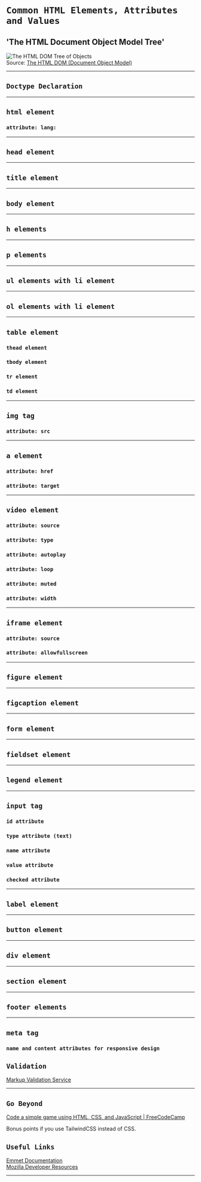 # `Common HTML Elements, Attributes and Values`

## 'The HTML Document Object Model Tree'

![The HTML DOM Tree of Objects](https://www.w3schools.com/js/pic_htmltree.gif)  
Source: [The HTML DOM (Document Object Model)](https://www.w3schools.com/js/js_htmldom.asp)

---

## `Doctype Declaration`

<!DOCTYPE html>

---

## `html element`

### `attribute: lang:`

---

## `head element`

---

## `title element`

---

## `body element`

---

## `h elements`

---

## `p elements`

---

## `ul elements with li element`

---

## `ol elements with li element`

---

## `table element`

### `thead element`

### `tbody element`

### `tr element`

### `td element`

---

## `img tag`

### `attribute: src`

---

## `a element`

### `attribute: href`

### `attribute: target`

---

## `video element`

### `attribute: source`

### `attribute: type`

### `attribute: autoplay`

### `attribute: loop`

### `attribute: muted`

### `attribute: width`

---

## `iframe element`

### `attribute: source`

### `attribute: allowfullscreen`

---

## `figure element`

---

## `figcaption element`

---

## `form element`

---

## `fieldset element`

---

## `legend element`

---

## `input tag`

### `id attribute`

### `type attribute (text)`

### `name attribute`

### `value attribute`

### `checked attribute`

---

## `label element`

---

## `button element`

---

## `div element`

---

## `section element`

---

## `footer elements`

---

## `meta tag`

### `name and content attributes for responsive design`

## `Validation`

[Markup Validation Service](https://validator.w3.org/)

---

## `Go Beyond`

[Code a simple game using HTML, CSS, and JavaScript | FreeCodeCamp](https://www.freecodecamp.org/news/how-to-code-a-simple-game/)

Bonus points if you use TailwindCSS instead of CSS.

## `Useful Links`

[Emmet Documentation](https://docs.emmet.io/)  
[Mozilla Developer Resources](https://developer.mozilla.org/)

---
